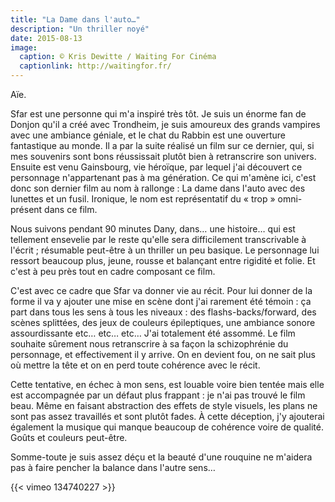 ```yaml
---
title: "La Dame dans l'auto…"
description: "Un thriller noyé"
date: 2015-08-13
image:
  caption: © Kris Dewitte / Waiting For Cinéma
  captionlink: http://waitingfor.fr/
---
```


Aïe.

Sfar est une personne qui m'a inspiré très tôt. Je suis un énorme fan
de Donjon qu'il a créé avec Trondheim, je suis amoureux des grands
vampires avec une ambiance géniale, et le chat du Rabbin est une
ouverture fantastique au monde. Il a par la suite réalisé un film sur
ce dernier, qui, si mes souvenirs sont bons réussissait plutôt bien à
retranscrire son univers. Ensuite est venu Gainsbourg, vie héroïque,
par lequel j'ai découvert ce personnage n'appartenant pas à ma
génération. Ce qui m'amène ici, c'est donc son dernier film au nom à
rallonge : La dame dans l'auto avec des lunettes et un fusil.
Ironique, le nom est représentatif du « trop » omni-présent dans ce
film.

Nous suivons pendant 90 minutes Dany, dans… une histoire… qui est
tellement ensevelie par le reste qu'elle sera difficilement
transcrivable à l'écrit ; résumable peut-être à un thriller un peu
basique. Le personnage lui ressort beaucoup plus, jeune, rousse et
balançant entre rigidité et folie. Et c'est à peu près tout en cadre
composant ce film.

C'est avec ce cadre que Sfar va donner vie au récit. Pour lui donner
de la forme il va y ajouter une mise en scène dont j'ai rarement été
témoin : ça part dans tous les sens à tous les niveaux : des
flashs-backs/forward, des scènes splittées, des jeux de couleurs
épileptiques, une ambiance sonore assourdissante etc… etc… etc… J'ai
totalement été assommé. Le film souhaite sûrement nous retranscrire à
sa façon la schizophrénie du personnage, et effectivement il y arrive.
On en devient fou, on ne sait plus où mettre la tête et on en perd
toute cohérence avec le récit.

Cette tentative, en échec à mon sens, est louable voire bien tentée
mais elle est accompagnée par un défaut plus frappant : je n'ai pas
trouvé le film beau. Même en faisant abstraction des effets de style
visuels, les plans ne sont pas assez travaillés et sont plutôt fades.
À cette déception, j'y ajouterai également la musique qui manque
beaucoup de cohérence voire de qualité. Goûts et couleurs peut-être.

Somme-toute je suis assez déçu et la beauté d'une rouquine ne m'aidera
pas à faire pencher la balance dans l'autre sens…

{{< vimeo 134740227 >}}
